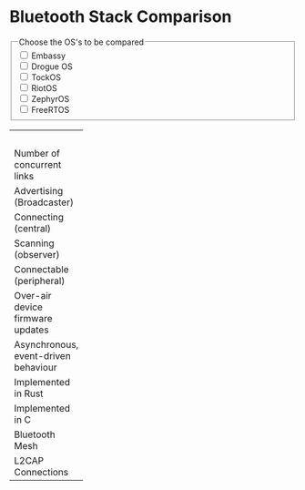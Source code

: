 # Bluetooth Stack Comparison


<!-- Checkboxes to toggle the visibility of the columns of the table -->
<fieldset id="Checkboxes">
  <legend>Choose the OS's to be compared </legend>
  <div>
    <input type="checkbox" id="embassy" name="interest" value="embassy"/>
    <label for="embassy">Embassy</label>
  </div>
  <div>
    <input type="checkbox" id="drogue" name="interest" value="drogue" />
    <label for="drogue">Drogue OS</label>
  </div>
  <div>
    <input type="checkbox" id="tockos" name="interest" value="tockos"/>
    <label for="tockos">TockOS</label>
  </div>
  <div>
    <input type="checkbox" id="riotos" name="interest" value="riotos" />
    <label for="riotos">RiotOS</label>
  </div>
  <div>
    <input type="checkbox" id="zephyros" name="interest" value="zephyros"/>
    <label for="zephyros">ZephyrOS</label>
  </div>
  <div>
    <input type="checkbox" id="freertos" name="interest" value="freertos" />
    <label for="freertos">FreeRTOS</label>
  </div>
</fieldset>

<!-- The actual table -->
<table align="left" style="width: 100%;">
<!-- Assigning ids to each column to be able to collapse them with javascript later -->
<colgroup>
    <col span = "1">
    <col id="em_tab" span="1" style=visibility:collapse>
    <col id="dr_tab" span="1" style=visibility:collapse>
    <col id="to_tab" span="1" style=visibility:collapse>
    <col id="ri_tab" span="1" style=visibility:collapse>
    <col id="ze_tab" span="1" style=visibility:collapse>
    <col id="fr_tab" span="1" style=visibility:collapse>
  </colgroup>
<!-- Content of the table -->
<tr>
<th></th>
<th>Embassy</th>
<th>Drogue OS</th>
<th>TockOS</th>
<th>RiotOS</th>
<th>ZephyrOS</th>
<th>FreeRTOS</th>
</tr>
<tr>
<td>Number of concurrent links</td>
<td>20</td>
<td>20</td>
<td>-</td>
<td>32 (NimBLE)</td>
<td>unlimited</td>
<td>20-32</td>
</tr>
<tr>
<td>Advertising (Broadcaster)</td>
<td>SoftDevice</td>
<td>SoftDevice</td>
<td>TockOS Stack</td>
<td>NimBLE/ Skald</td>
<td>Zephyr Stack</td>
<td>SoftDevice/ NimBLE</td>
</tr>
<tr>
<td>Connecting (central)</td>
<td>SoftDevice</td>
<td>SoftDevice</td>
<td>-</td>
<td>NimBLE</td>
<td>Zephyr Stack</td>
<td>SoftDevice/ NimBLE</td>
</tr>
<tr>
<td>Scanning (observer)</td>
<td>SoftDevice</td>
<td>SoftDevice</td>
<td>TockOS Stack</td>
<td>NimBLE</td>
<td>Zephyr Stack</td>
<td>SoftDevice/ NimBLE</td>
</tr>
<tr>
<td>Connectable (peripheral)</td>
<td>SoftDevice</td>
<td>SoftDevice</td>
<td>-</td>
<td>NimBLE</td>
<td>Zephyr Stack</td>
<td>SoftDevice/ NimBLE</td>
</tr>
<tr>
<td>Over-air device firmware updates</td>
<td>SoftDevice</td>
<td>SoftDevice</td>
<td>-</td>
<td>-</td>
<td>-</td>
<td>-</td>
</tr>
<tr>
<td>Asynchronous, event-driven behaviour</td>
<td>SoftDevice</td>
<td>SoftDevice</td>
<td>-</td>
<td>-</td>
<td>-</td>
<td>-</td>
</tr>
<tr>
<td>Implemented in Rust</td>
<td>-</td>
<td>-</td>
<td>TockOS Stack</td>
<td>-</td>
<td>-</td>
<td>-</td>
</tr>
<tr>
<td>Implemented in C</td>
<td>SoftDevice</td>
<td>SoftDevice</td>
<td>-</td>
<td>NimBLE</td>
<td>Zephyr Stack</td>
<td>SoftDevice/ NimBLE</td>
</tr>
<tr>
<td>Bluetooth Mesh</td>
<td>(SoftDevice)</td>
<td>(SoftDevice)</td>
<td>-</td>
<td>NimBLE</td>
<td>Zephyr Stack</td>
<td>NimBLE</td>
</tr>
<tr>
<td>L2CAP Connections</td>
<td>SoftDevice</td>
<td>SoftDevice</td>
<td>-</td>
<td>NimBLE</td>
<td>Zephyr Stack</td>
<td>SoftDevice/ NimBLE</td>
</tr>
</table>

<!-- Javascript part to toggle the visibility of the columns -->
<!-- Yes, iterating through the checkboxes would have been more beautiful -->
<!-- Yes, iterating through the columns would also have been more beautiful -->
<script>
    const embassy = document.querySelector('#embassy');
    embassy.addEventListener("change", updateDisplay);
    const drogue = document.querySelector('#drogue');
    drogue.addEventListener("change", updateDisplay);
    const tockos = document.querySelector('#tockos');
    tockos.addEventListener("change", updateDisplay);
    const riotos = document.querySelector('#riotos');
    riotos.addEventListener("change", updateDisplay);
    const zephyros = document.querySelector('#zephyros');
    zephyros.addEventListener("change", updateDisplay);
    const freertos = document.querySelector('#freertos');
    freertos.addEventListener("change", updateDisplay);

    function updateDisplay() {
        var em_link = document.getElementById('em_tab');
        if (!embassy.checked) {
            em_link.style.visibility = 'collapse';
        } else {
            em_link.style.visibility = 'visible';
        }

        var dr_link = document.getElementById('dr_tab');
        if (!drogue.checked) {
            dr_link.style.visibility = 'collapse';
        } else {
            dr_link.style.visibility = 'visible';
        }

        var to_link = document.getElementById('to_tab');
        if (!tockos.checked) {
            to_link.style.visibility = 'collapse';
        } else {
            to_link.style.visibility = 'visible';
        }

        var ri_link = document.getElementById('ri_tab');
        if (!riotos.checked) {
            ri_link.style.visibility = 'collapse';
        } else {
            ri_link.style.visibility = 'visible';
        }

        var ze_link = document.getElementById('ze_tab');
        if (!zephyros.checked) {
            ze_link.style.visibility = 'collapse';
        } else {
            ze_link.style.visibility = 'visible';
        }

        var fr_link = document.getElementById('fr_tab');
        if (!freertos.checked) {
            fr_link.style.visibility = 'collapse';
        } else {
            fr_link.style.visibility = 'visible';
        }
    }
</script>    